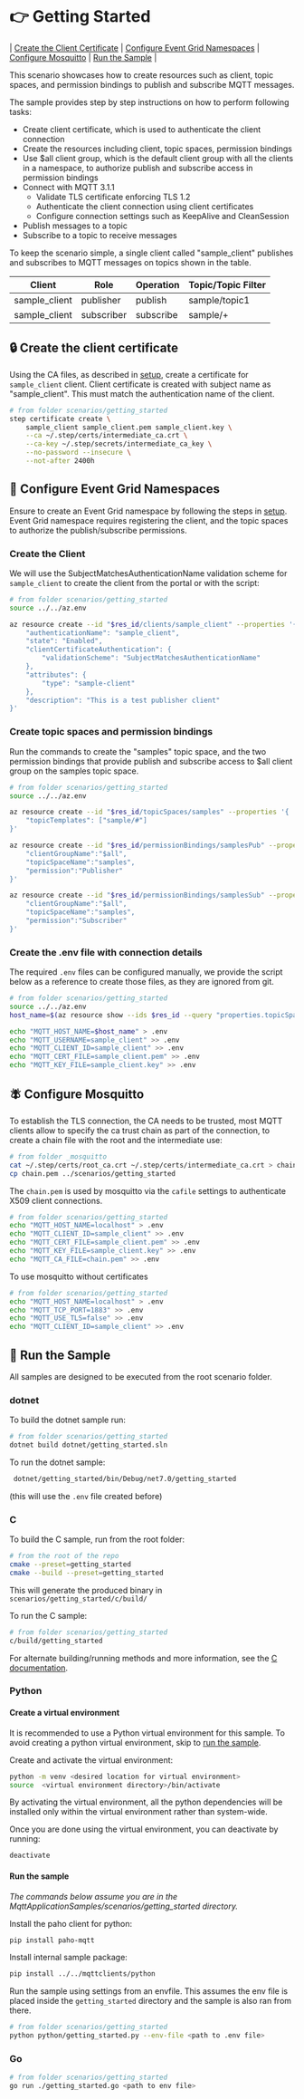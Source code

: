 # :point_right: Getting Started

| [Create the Client Certificate](#lock-create-the-client-certificate) | [Configure Event Grid Namespaces](#triangular_ruler-configure-event-grid-namespaces) | [Configure Mosquitto](#fly-configure-mosquitto) | [Run the Sample](#game_die-run-the-sample) |

This scenario showcases how to create resources such as client, topic spaces, and permission bindings to publish and subscribe MQTT messages.

The sample provides step by step instructions on how to perform following tasks:

- Create client certificate, which is used to authenticate the client connection
- Create the resources including client, topic spaces, permission bindings
- Use $all client group, which is the default client group with all the clients in a namespace, to authorize publish and subscribe access in permission bindings
- Connect with MQTT 3.1.1
  - Validate TLS certificate enforcing TLS 1.2
  - Authenticate the client connection using client certificates
  - Configure connection settings such as KeepAlive and CleanSession
- Publish messages to a topic
- Subscribe to a topic to receive messages

To keep the scenario simple, a single client called "sample_client" publishes and subscribes to MQTT messages on topics shown in the table.  

|Client|Role|Operation|Topic/Topic Filter|
|------|----|---------|------------------|
|sample_client|publisher|publish|sample/topic1|
|sample_client|subscriber|subscribe|sample/+|


##  :lock: Create the client certificate

Using the CA files, as described in [setup](../../Setup.md), create a certificate for `sample_client` client.  Client certificate is created with subject name as "sample_client".  This must match the authentication name of the client.

```bash
# from folder scenarios/getting_started
step certificate create \
    sample_client sample_client.pem sample_client.key \
    --ca ~/.step/certs/intermediate_ca.crt \
    --ca-key ~/.step/secrets/intermediate_ca_key \
    --no-password --insecure \
    --not-after 2400h
```

## :triangular_ruler: Configure Event Grid Namespaces

Ensure to create an Event Grid namespace by following the steps in [setup](../setup).  Event Grid namespace requires registering the client, and the topic spaces to authorize the publish/subscribe permissions.

### Create the Client

We will use the SubjectMatchesAuthenticationName validation scheme for `sample_client` to create the client from the portal or with the script:

```bash
# from folder scenarios/getting_started
source ../../az.env

az resource create --id "$res_id/clients/sample_client" --properties '{
    "authenticationName": "sample_client",
    "state": "Enabled",
    "clientCertificateAuthentication": {
        "validationScheme": "SubjectMatchesAuthenticationName"
    },
    "attributes": {
        "type": "sample-client"
    },
    "description": "This is a test publisher client"
}'
```

### Create topic spaces and permission bindings
Run the commands to create the "samples" topic space, and the two permission bindings that provide publish and subscribe access to $all client group on the samples topic space.

```bash
# from folder scenarios/getting_started
source ../../az.env

az resource create --id "$res_id/topicSpaces/samples" --properties '{
    "topicTemplates": ["sample/#"]
}'

az resource create --id "$res_id/permissionBindings/samplesPub" --properties '{
    "clientGroupName":"$all",
    "topicSpaceName":"samples",
    "permission":"Publisher"
}'

az resource create --id "$res_id/permissionBindings/samplesSub" --properties '{
    "clientGroupName":"$all",
    "topicSpaceName":"samples",
    "permission":"Subscriber"
}'
```

### Create the .env file with connection details

The required `.env` files can be configured manually, we provide the script below as a reference to create those files, as they are ignored from git.

```bash
# from folder scenarios/getting_started
source ../../az.env
host_name=$(az resource show --ids $res_id --query "properties.topicSpacesConfiguration.hostname" -o tsv)

echo "MQTT_HOST_NAME=$host_name" > .env
echo "MQTT_USERNAME=sample_client" >> .env
echo "MQTT_CLIENT_ID=sample_client" >> .env
echo "MQTT_CERT_FILE=sample_client.pem" >> .env
echo "MQTT_KEY_FILE=sample_client.key" >> .env
```

## :fly: Configure Mosquitto

To establish the TLS connection, the CA needs to be trusted, most MQTT clients allow to specify the ca trust chain as part of the connection, to create a chain file with the root and the intermediate use:

```bash
# from folder _mosquitto
cat ~/.step/certs/root_ca.crt ~/.step/certs/intermediate_ca.crt > chain.pem
cp chain.pem ../scenarios/getting_started
```
The `chain.pem` is used by mosquitto via the `cafile` settings to authenticate X509 client connections.

```bash
# from folder scenarios/getting_started
echo "MQTT_HOST_NAME=localhost" > .env
echo "MQTT_CLIENT_ID=sample_client" >> .env
echo "MQTT_CERT_FILE=sample_client.pem" >> .env
echo "MQTT_KEY_FILE=sample_client.key" >> .env
echo "MQTT_CA_FILE=chain.pem" >> .env
```

To use mosquitto without certificates

```bash
# from folder scenarios/getting_started
echo "MQTT_HOST_NAME=localhost" > .env
echo "MQTT_TCP_PORT=1883" >> .env
echo "MQTT_USE_TLS=false" >> .env
echo "MQTT_CLIENT_ID=sample_client" >> .env
```

## :game_die: Run the Sample

All samples are designed to be executed from the root scenario folder.

### dotnet

To build the dotnet sample run:

```bash
# from folder scenarios/getting_started
dotnet build dotnet/getting_started.sln 
```

To run the dotnet sample:

```bash
 dotnet/getting_started/bin/Debug/net7.0/getting_started
```
(this will use the `.env` file created before)

### C

To build the C sample, run from the root folder:

```bash
# from the root of the repo
cmake --preset=getting_started
cmake --build --preset=getting_started
```
This will generate the produced binary in `scenarios/getting_started/c/build/`

To run the C sample:

```bash
# from folder scenarios/getting_started
c/build/getting_started
```

For alternate building/running methods and more information, see the [C documentation](../../mqttclients/c/README.md).

### Python

#### Create a virtual environment

It is recommended to use a Python virtual environment for this sample. To avoid creating a python virtual environment, skip to [run the sample](#run-the-sample).

Create and activate the virtual environment:
```bash
python -m venv <desired location for virtual environment>
source  <virtual environment directory>/bin/activate
```
By activating the virtual environment, all the python dependencies will be installed only within the virtual environment rather than system-wide.

Once you are done using the virtual environment, you can deactivate by running:
```bash
deactivate
```

#### Run the sample
*The commands below assume you are in the MqttApplicationSamples/scenarios/getting_started directory.*

Install the paho client for python:
```bash
pip install paho-mqtt
```

Install internal sample package:
```bash
pip install ../../mqttclients/python
```

Run the sample using settings from an envfile. This assumes the env file is placed inside the `getting_started` directory and the sample is also ran from there.
```bash
# from folder scenarios/getting_started
python python/getting_started.py --env-file <path to .env file>
```

### Go

```bash
# from folder scenarios/getting_started
go run ./getting_started.go <path to env file>
```